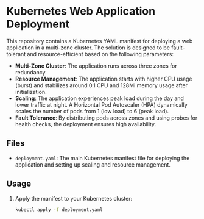 # Kubernetes Web Application Deployment

This repository contains a Kubernetes YAML manifest for deploying a web application in a multi-zone cluster. The solution is designed to be fault-tolerant and resource-efficient based on the following parameters:

- **Multi-Zone Cluster**: The application runs across three zones for redundancy.
- **Resource Management**: The application starts with higher CPU usage (burst) and stabilizes around 0.1 CPU and 128Mi memory usage after initialization.
- **Scaling**: The application experiences peak load during the day and lower traffic at night. A Horizontal Pod Autoscaler (HPA) dynamically scales the number of pods from 1 (low load) to 6 (peak load).
- **Fault Tolerance**: By distributing pods across zones and using probes for health checks, the deployment ensures high availability.

## Files

- `deployment.yaml`: The main Kubernetes manifest file for deploying the application and setting up scaling and resource management.

## Usage

1. Apply the manifest to your Kubernetes cluster:
   ```bash
   kubectl apply -f deployment.yaml
